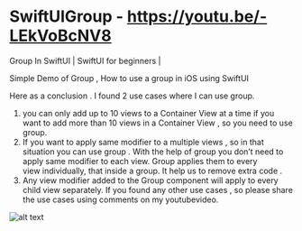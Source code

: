 # SwiftUIGroup - https://youtu.be/-LEkVoBcNV8

Group In SwiftUI | SwiftUI for beginners | 

Simple Demo of Group , How to use a group in iOS using SwiftUI

Here as a conclusion . I found 2 use cases where I can use group.
1.  you can only add up to 10 views to a Container View at a time if you want to add more than 10 views in a Container View , so you need to use group.
2.  If you want to apply same modifier to a multiple views , so in that situation you can use group . With the help of group you don’t need to apply same modifier to each view. Group applies them to every view individually, that inside a group. It help us to remove extra code .
3.   Any view modifier added to the Group component will apply to every child view separately.
 If you found any other use cases , so please share the use cases using comments on my youtubevideo.


![alt text](https://raw.githubusercontent.com/raj-engineer/SwiftUIGroup/master/GroupSwiftUI/Screenshots/Screenshot%202020-05-06%20at%201.35.59%20PM.png) 

